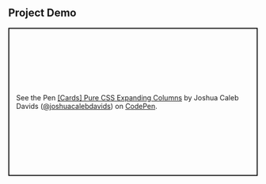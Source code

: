 ## Project Demo

<p class="codepen" data-height="300" data-default-tab="result" data-slug-hash="JojYxyB" data-pen-title="[Cards] Pure CSS Expanding Columns" data-user="joshuacalebdavids" style="height: 300px; box-sizing: border-box; display: flex; align-items: center; justify-content: center; border: 2px solid; margin: 1em 0; padding: 1em;">
  <span>See the Pen <a href="https://codepen.io/joshuacalebdavids/pen/JojYxyB">
  [Cards] Pure CSS Expanding Columns</a> by Joshua Caleb Davids (<a href="https://codepen.io/joshuacalebdavids">@joshuacalebdavids</a>)
  on <a href="https://codepen.io">CodePen</a>.</span>
</p>
<script async src="https://public.codepenassets.com/embed/index.js"></script>
